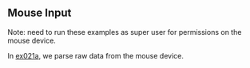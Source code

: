 ## Mouse Input

Note: need to run these examples as super user for permissions on the mouse device.

In [ex021a](ex021a_read_mouse_device), we parse raw data from the mouse device.


